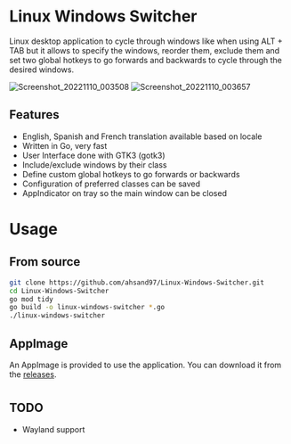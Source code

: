 # Linux Windows Switcher
Linux desktop application to cycle through windows like when using ALT + TAB but it allows to specify the windows, reorder them, exclude them and set two global hotkeys to go forwards and backwards to cycle through the desired windows.

![Screenshot_20221110_003508](https://user-images.githubusercontent.com/32344641/201009983-692b2f9f-1001-4929-a46d-910aa085eb22.png)
![Screenshot_20221110_003657](https://user-images.githubusercontent.com/32344641/201009987-f5c006f4-49ac-4349-9eae-d5cb3e9f7c12.png)


## Features
- English, Spanish and French translation available based on locale
- Written in Go, very fast
- User Interface done with GTK3 (gotk3)
- Include/exclude windows by their class
- Define custom global hotkeys to go forwards or backwards
- Configuration of preferred classes can be saved
- AppIndicator on tray so the main window can be closed

# Usage
## From source
```bash
git clone https://github.com/ahsand97/Linux-Windows-Switcher.git
cd Linux-Windows-Switcher
go mod tidy
go build -o linux-windows-switcher *.go
./linux-windows-switcher
```
## AppImage
An AppImage is provided to use the application. You can download it from the [releases](https://github.com/ahsand97/Linux-Windows-Switcher/releases).
#
## TODO
- Wayland support
